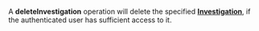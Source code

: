 A **deleteInvestigation** operation will delete the specified [**Investigation**](#tag/investigations), if the authenticated user has sufficient access to it.

